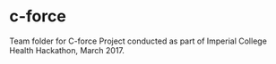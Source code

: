 # c-force
Team folder for C-force Project conducted as part of Imperial College Health Hackathon, March 2017.
